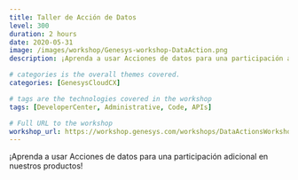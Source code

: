 ```yaml
---
title: Taller de Acción de Datos
level: 300
duration: 2 hours
date: 2020-05-31
image: /images/workshop/Genesys-workshop-DataAction.png
description: ¡Aprenda a usar Acciones de datos para una participación adicional en nuestros productos!

# categories is the overall themes covered. 
categories: [GenesysCloudCX]

# tags are the technologies covered in the workshop
tags: [DeveloperCenter, Administrative, Code, APIs]

# Full URL to the workshop
workshop_url: https://workshop.genesys.com/workshops/DataActionsWorkshop/
---
```


¡Aprenda a usar Acciones de datos para una participación adicional en nuestros productos!
